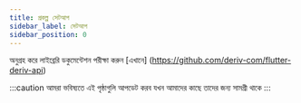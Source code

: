 ```yaml
---
title: প্রকল্প সেটআপ
sidebar_label: সেটআপ
sidebar_position: 0
---
```


অনুগ্রহ করে লাইব্রেরি ডকুমেন্টেশন পরীক্ষা করুন [এখানে] (https://github.com/deriv-com/flutter-deriv-api)

:::caution
আমরা ভবিষ্যতে এই পৃষ্ঠাগুলি আপডেট করব যখন আমাদের কাছে তাদের জন্য সামগ্রী থাকে
:::
